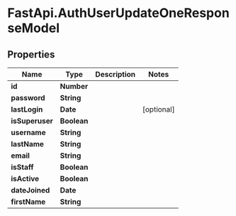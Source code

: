 # FastApi.AuthUserUpdateOneResponseModel

## Properties
Name | Type | Description | Notes
------------ | ------------- | ------------- | -------------
**id** | **Number** |  | 
**password** | **String** |  | 
**lastLogin** | **Date** |  | [optional] 
**isSuperuser** | **Boolean** |  | 
**username** | **String** |  | 
**lastName** | **String** |  | 
**email** | **String** |  | 
**isStaff** | **Boolean** |  | 
**isActive** | **Boolean** |  | 
**dateJoined** | **Date** |  | 
**firstName** | **String** |  | 
